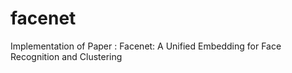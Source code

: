 # facenet
Implementation of Paper : Facenet: A Unified Embedding for Face Recognition and Clustering
